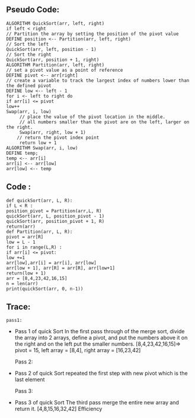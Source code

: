 ## Pseudo Code:

```
ALGORITHM QuickSort(arr, left, right)
if left < right
// Partition the array by setting the position of the pivot value
DEFINE position <-- Partition(arr, left, right)
// Sort the left
QuickSort(arr, left, position - 1)
// Sort the right
QuickSort(arr, position + 1, right)
ALGORITHM Partition(arr, left, right)
// set a pivot value as a point of reference
DEFINE pivot <-- arr[right]
// create a variable to track the largest index of numbers lower than the defined pivot
DEFINE low <-- left - 1
for i <- left to right do
if arr[i] <= pivot
low++
Swap(arr, i, low)
     // place the value of the pivot location in the middle.
     // all numbers smaller than the pivot are on the left, larger on the right.
     Swap(arr, right, low + 1)
    // return the pivot index point
     return low + 1
ALGORITHM Swap(arr, i, low)
DEFINE temp;
temp <-- arr[i]
arr[i] <-- arr[low]
arr[low] <-- temp
```

## Code :

```
def quickSort(arr, L, R):
if L < R :
position_pivot = Partition(arr,L, R)
quickSort(arr, L, position_pivot - 1)
quickSort(arr, position_pivot + 1, R)
return(arr)
def Partition(arr, L, R):
pivot = arr[R]
low = L - 1
for i in range(L,R) :
if arr[i] <= pivot:
low +=1
arr[low],arr[i] = arr[i], arr[low]
arr[low + 1], arr[R] = arr[R], arr[low+1]
return(low + 1)
arr = [8,4,23,42,16,15]
n = len(arr)
print(quickSort(arr, 0, n-1))
```

## Trace:

    pass1:

-   Pass 1 of quick Sort
    In the first pass through of the merge sort, divide the array into 2 arrays, define a pivot, and put the numbers above it on the right and on the left put the smaller numbers. [8,4,23,42,16,15]=> pivot = 15, left array = [8,4], right array = [16,23,42]

    Pass 2:

-   Pass 2 of quick Sort
    repeated the first step with new pivot which is the last element

    Pass 3:

-   Pass 3 of quick Sort
    The third pass merge the entire new array and return it. [4,8,15,16,32,42] Efficiency

